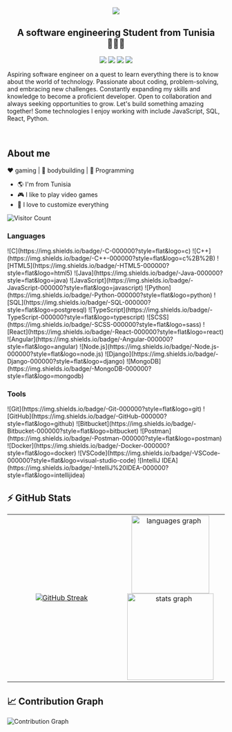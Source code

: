<h1 align="center">
  <img src="https://readme-typing-svg.herokuapp.com/?lines=Hello,+I'm+Missaoui+Raslen!&center=true&size=25">
</h1>

<h2 align="center">A software engineering Student from Tunisia 🧑🏻‍💻</h2>

<p align="center">
    <a href="https://twitter.com/RaslenMiss45861"><img src="https://img.shields.io/badge/twitter-%231FA1F1?style=flat&logo=twitter&logoColor=white" /></a>
    <a href="https://www.linkedin.com/in/missaoui-raslen-6a8620298/"><img src="https://img.shields.io/badge/linkedin-%230177B5?style=flat&logo=linkedin&logoColor=white" /></a>
    <a href="https://www.youtube.com/c/mohamedabusrea"><img src="https://img.shields.io/badge/youtube-%23FF0000?style=flat&logo=youtube&logoColor=white" /></a>
    <a href="https://www.instagram.com/raslenmissaoui07/"><img src="https://img.shields.io/badge/instagram-%23E4415F?style=flat&logo=instagram&logoColor=white" /></a>
</p>

<p>Aspiring software engineer on a quest to learn everything there is to know about the world of technology. Passionate about coding, problem-solving, and embracing new challenges. Constantly expanding my skills and knowledge to become a proficient developer. Open to collaboration and always seeking opportunities to grow. Let's build something amazing together! Some technologies I enjoy working with include JavaScript, SQL, React, Python.</p>

<br>

## About me 

:heart: gaming | :black_heart: bodybuilding | :blue_heart: Programming

- :earth_americas: I'm from Tunisia
- :video_game: I like to play video games
- :gem: I love to customize everything 

![Visitor Count](https://profile-counter.glitch.me/{raslenraslen}/count.svg)

<h3 align="left">Languages</h3> 
<p align="left">
  ![C](https://img.shields.io/badge/-C-000000?style=flat&logo=c)
  ![C++](https://img.shields.io/badge/-C++-000000?style=flat&logo=c%2B%2B)
  ![HTML5](https://img.shields.io/badge/-HTML5-000000?style=flat&logo=html5)
  ![Java](https://img.shields.io/badge/-Java-000000?style=flat&logo=java)
  ![JavaScript](https://img.shields.io/badge/-JavaScript-000000?style=flat&logo=javascript)
  ![Python](https://img.shields.io/badge/-Python-000000?style=flat&logo=python)
  ![SQL](https://img.shields.io/badge/-SQL-000000?style=flat&logo=postgresql)
  ![TypeScript](https://img.shields.io/badge/-TypeScript-000000?style=flat&logo=typescript)
  ![SCSS](https://img.shields.io/badge/-SCSS-000000?style=flat&logo=sass)
  ![React](https://img.shields.io/badge/-React-000000?style=flat&logo=react)
  ![Angular](https://img.shields.io/badge/-Angular-000000?style=flat&logo=angular)
  ![Node.js](https://img.shields.io/badge/-Node.js-000000?style=flat&logo=node.js)
  ![Django](https://img.shields.io/badge/-Django-000000?style=flat&logo=django)
  ![MongoDB](https://img.shields.io/badge/-MongoDB-000000?style=flat&logo=mongodb)
</p>

<h3 align="left">Tools</h3>
<p align="left">
  ![Git](https://img.shields.io/badge/-Git-000000?style=flat&logo=git)
  ![GitHub](https://img.shields.io/badge/-GitHub-000000?style=flat&logo=github)
  ![Bitbucket](https://img.shields.io/badge/-Bitbucket-000000?style=flat&logo=bitbucket)
  ![Postman](https://img.shields.io/badge/-Postman-000000?style=flat&logo=postman)
  ![Docker](https://img.shields.io/badge/-Docker-000000?style=flat&logo=docker)
  ![VSCode](https://img.shields.io/badge/-VSCode-000000?style=flat&logo=visual-studio-code)
  ![IntelliJ IDEA](https://img.shields.io/badge/-IntelliJ%20IDEA-000000?style=flat&logo=intellijidea)
</p>

## ⚡ GitHub Stats 
<table align="center">
<tr border="none">
<td width="50%" align="center">
    <a href="https://git.io/streak-stats"><img src="https://streak-stats.demolab.com?user=raslenraslen&theme=dark" alt="GitHub Streak" /></a>
</td>
<td width="50%" align="center">
    <img src="https://github-readme-stats.vercel.app/api/top-langs?username=raslenraslen&locale=en&hide_title=false&layout=compact&card_width=320&langs_count=5&theme=dracula&hide_border=false" height="180px" alt="languages graph"  />
    <img src="https://github-readme-stats.vercel.app/api?username=raslenraslen&hide_title=false&hide_rank=false&show_icons=true&include_all_commits=true&count_private=true&disable_animations=false&theme=dracula&locale=en&hide_border=false" height="200px" alt="stats graph"  />
</td>
</tr>
</table>

## 📈 Contribution Graph
![Contribution Graph](https://github-readme-activity-graph.vercel.app/graph?username=raslenraslen&theme=tokyo-night&radius=16)
